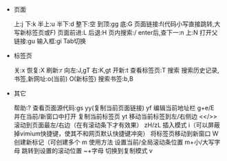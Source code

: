 - 页面
 
    上:j 下:k 半上:u 半下:d 整下:空
    到顶:gg 底:G
    页面链接:f(代码小写直接跳转,大写新标签页或F)
    页面前进:L 后退:H
    页内搜索:/ enter后,查下一:n 上:N
    打开父链接:gu
    输入框:gi Tab切换
    

- 标签页
 
    关:x 恢复:X
    刷新:r
    向左:J,gT 右:K,gt
    开新:t
    查看标签页:T
    搜索
    搜索历史记录,书签,新网址:o(当前) O(新标签)
    搜索书签:b,B
    



- 其它
 
    帮助:?
    查看页面源代码:gs
    yy(复制当前页面链接)
    yf
    编辑当前地址栏 g+e/E 并在当前/新窗口中打开
    复制当前标签页 yt
    移动当前标签到左/右侧边 <</>>
    滚动到页面最左/右边（在有滚动条下才有效果） zH/zL
    插入模式 i（可以屏蔽掉vimium快捷键，使其不和网页默认快捷键冲突）
    将标签页移动到新窗口 W
    创建新标记（可创建多个 m 使用方法
    设置当前/全局滚动条位置   m+小/大写字母
    跳转到设置的滚动位置   ~+字母
    切换到复制模式 v
    
